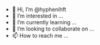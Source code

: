 - 👋 Hi, I’m @hyphenihft
- 👀 I’m interested in ...
- 🌱 I’m currently learning ...
- 💞️ I’m looking to collaborate on ...
- 📫 How to reach me ...

<!---
hyphenihft/hyphenihft is a ✨ special ✨ repository because its `README.md` (this file) appears on your GitHub profile.
You can click the Preview link to take a look at your changes.
--->
